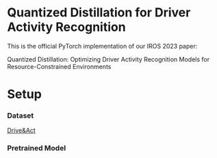 # Quantized Distillation for Driver Activity Recognition

This is the official PyTorch implementation of our IROS 2023 paper:

Quantized Distillation: Optimizing Driver Activity Recognition Models for Resource-Constrained Environments


# Setup

### Dataset
[Drive&Act](https://driveandact.com/)

### Pretrained Model

